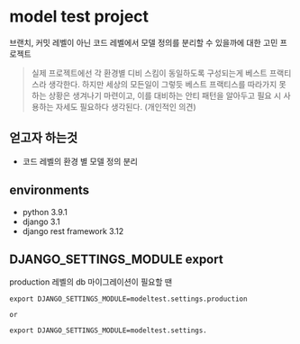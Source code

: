 # model test project

브랜치, 커밋 레벨이 아닌 코드 레벨에서 모델 정의를 분리할 수 있을까에 대한 고민 프로젝트

> 실제 프로젝트에선 각 환경별 디비 스킴이 동일하도록 구성되는게 베스트 프랙티스라 생각한다.
> 하지만 세상의 모든일이 그렇듯 베스트 프랙티스를 따라가지 못하는 상황은 생겨나기 마련이고,
> 이를 대비하는 안티 패턴을 알아두고 필요 시 사용하는 자세도 필요하다 생각된다. (개인적인 의견)

## 얻고자 하는것

- 코드 레벨의 환경 별 모델 정의 분리

## environments

- python 3.9.1
- django 3.1
- django rest framework 3.12

## DJANGO_SETTINGS_MODULE export

production 레벨의 db 마이그레이션이 필요할 땐

```shell
export DJANGO_SETTINGS_MODULE=modeltest.settings.production

or

export DJANGO_SETTINGS_MODULE=modeltest.settings.
```
